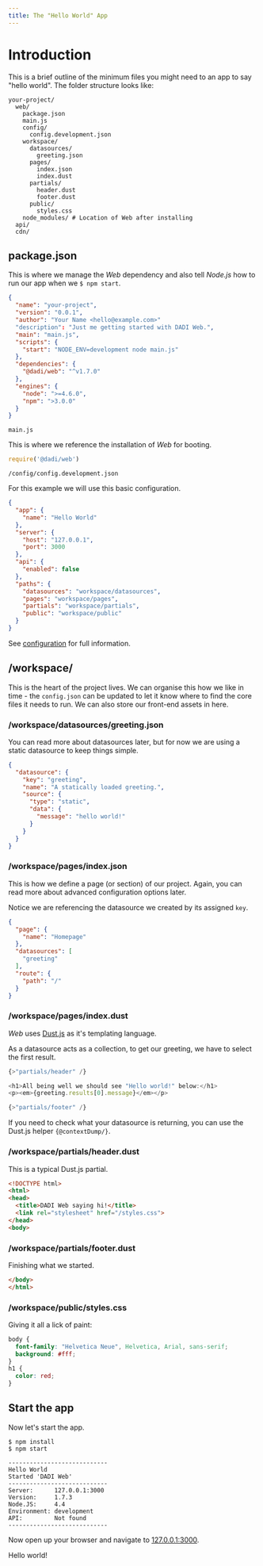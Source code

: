 ```yaml
---
title: The "Hello World" App
---
```


# Introduction

This is a brief outline of the minimum files you might need to an app to say "hello world". The folder structure looks like:

```
your-project/
  web/
    package.json
    main.js
    config/
      config.development.json
    workspace/
      datasources/
        greeting.json
      pages/
        index.json
        index.dust
      partials/
        header.dust
        footer.dust
      public/
        styles.css
    node_modules/ # Location of Web after installing
  api/
  cdn/
```

## package.json

This is where we manage the _Web_ dependency and also tell _Node.js_ how to run our app when we `$ npm start`.

```json
{
  "name": "your-project",
  "version": "0.0.1",
  "author": "Your Name <hello@example.com>"
  "description": "Just me getting started with DADI Web.",
  "main": "main.js",
  "scripts": {
    "start": "NODE_ENV=development node main.js"
  },
  "dependencies": {
    "@dadi/web": "^v1.7.0"
  },
  "engines": {
    "node": ">=4.6.0",
    "npm": ">3.0.0"
  }
}
```

`main.js`

This is where we reference the installation of _Web_ for booting.

```javascript
require('@dadi/web')
```

`/config/config.development.json`

For this example we will use this basic configuration.

```json
{
  "app": {
    "name": "Hello World"
  },
  "server": {
    "host": "127.0.0.1",
    "port": 3000
  },
  "api": {
    "enabled": false
  },
  "paths": {
    "datasources": "workspace/datasources",
    "pages": "workspace/pages",
    "partials": "workspace/partials",
    "public": "workspace/public"
  }
}
```

See [configuration](/web/getting-started/configuration/) for full information.

## /workspace/

This is the heart of the project lives. We can organise this how we like in time - the `config.json` can be updated to let it know where to find the core files it needs to run. We can also store our front-end assets in here.

### /workspace/datasources/greeting.json

You can read more about datasources later, but for now we are using a static datasource to keep things simple.

```json
{
  "datasource": {
    "key": "greeting",
    "name": "A statically loaded greeting.",
    "source": {
      "type": "static",
      "data": {
        "message": "hello world!"
      }
    }
  }
}
```

### /workspace/pages/index.json

This is how we define a page (or section) of our project. Again, you can read more about advanced configuration options later.

Notice we are referencing the datasource we created by its assigned `key`.

```json
{
  "page": {
    "name": "Homepage"
  },
  "datasources": [
    "greeting"
  ],
  "route": {
    "path": "/"
  }
}
```

### /workspace/pages/index.dust

_Web_ uses [Dust.js](http://www.dustjs.com/) as it's templating language.

As a datasource acts as a collection, to get our greeting, we have to select the first result.

```js
{>"partials/header" /}

<h1>All being well we should see "Hello world!" below:</h1>
<p><em>{greeting.results[0].message}</em></p>

{>"partials/footer" /}
```

If you need to check what your datasource is returning, you can use the Dust.js helper `{@contextDump/}`.

### /workspace/partials/header.dust

This is a typical Dust.js partial.

```html
<!DOCTYPE html>
<html>
<head>
  <title>DADI Web saying hi!</title>
  <link rel="stylesheet" href="/styles.css">
</head>
<body>
```

### /workspace/partials/footer.dust

Finishing what we started.

```html
</body>
</html>
```

### /workspace/public/styles.css

Giving it all a lick of paint:

```css
body {
  font-family: "Helvetica Neue", Helvetica, Arial, sans-serif;
  background: #fff;
}
h1 {
  color: red;
}
```

## Start the app

Now let's start the app.

```
$ npm install
$ npm start

----------------------------
Hello World
Started 'DADI Web'
----------------------------
Server:      127.0.0.1:3000
Version:     1.7.3
Node.JS:     4.4
Environment: development
API:         Not found
----------------------------
```

Now open up your browser and navigate to [127.0.0.1:3000](http://127.0.0.1:3000).

Hello world!
